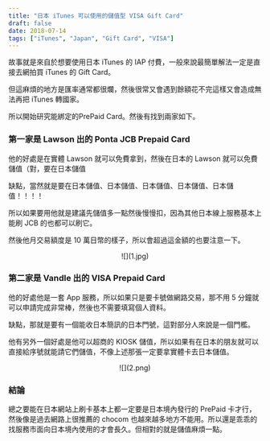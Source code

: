 ```yaml
---
title: "日本 iTunes 可以使用的儲值型 VISA Gift Card"
draft: false
date: 2018-07-14
tags: ["iTunes", "Japan", "Gift Card", "VISA"]
---
```



故事就是來自於想要使用日本 iTunes 的 IAP 付費，一般來說最簡單解法一定是直接去網拍買 iTunes 的 Gift Card。

但這麻煩的地方是匯率通常都很爛，然後很常又會遇到餘額花不完這樣又會造成無法再把 iTunes 轉國家。

<!--more-->

所以開始研究能綁定的PrePaid Card。然後有找到兩家如下。

###  第一家是 Lawson 出的 Ponta JCB Prepaid Card

他的好處是在實體 Lawson 就可以免費拿到，然後在日本的 Lawson 就可以免費儲值（對，要在日本儲值

缺點，當然就是要在日本儲值、日本儲值、日本儲值、日本儲值、日本儲值！！！！

所以如果要用他就是建議先儲值多一點然後慢慢扣，因為其他日本線上服務基本上能刷 JCB 的也都可以刷它。

然後他月交易額度是 10 萬日幣的樣子，所以會超過這金額的也要注意一下。

<center>
![](1.jpg)
</center>



###  第二家是  Vandle 出的 VISA Prepaid Card

他的好處他是一套 App 服務，所以如果只是要卡號做網路交易，那不用 5 分鐘就可以申請完成非常棒，然後也不需要填寫個人資料。

缺點，那就是要有一個能收日本簡訊的日本門號，這對部分人來說是一個門檻。

他有另外一個好處是他可以超商的 KIOSK 儲值，所以如果有在日本的朋友就可以直接給序號就能請它們儲值，不像上述那張一定要拿實體卡去日本儲值。

<center>
![](2.png)
</center>


### 結論

總之要能在日本網站上刷卡基本上都一定要是日本境內發行的 PrePaid 卡才行，然後像是過去網路上很推薦的 chocom 也越來越多地方不能用。所以還是乖乖的找服務市面向日本境內使用的才會長久。但相對的就是儲值麻煩一點。



